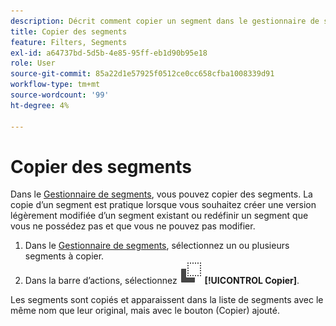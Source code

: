 ```yaml
---
description: Décrit comment copier un segment dans le gestionnaire de segments
title: Copier des segments
feature: Filters, Segments
exl-id: a64737bd-5d5b-4e85-95ff-eb1d90b95e18
role: User
source-git-commit: 85a22d1e57925f0512ce0cc658cfba1008339d91
workflow-type: tm+mt
source-wordcount: '99'
ht-degree: 4%

---
```


# Copier des segments

Dans le [Gestionnaire de segments](manage-filters.md), vous pouvez copier des segments. La copie d’un segment est pratique lorsque vous souhaitez créer une version légèrement modifiée d’un segment existant ou redéfinir un segment que vous ne possédez pas et que vous ne pouvez pas modifier.

1. Dans le [Gestionnaire de segments](manage-filters.md), sélectionnez un ou plusieurs segments à copier.
1. Dans la barre d’actions, sélectionnez ![Copier](/help/assets/icons/Copy.svg) **[!UICONTROL Copier]**.

Les segments sont copiés et apparaissent dans la liste de segments avec le même nom que leur original, mais avec le bouton (Copier) ajouté.
